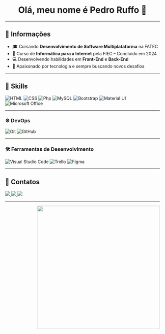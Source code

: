 <h1 align="center">Olá, meu nome é Pedro Ruffo 👋</h1>

---

## 🚩 Informações

<p align="left">
  
- 🎓 Cursando **Desenvolvimento de Software Multiplataforma** na FATEC  
- 📅 Curso de **Informática para a Internet** pela FIEC – Concluído em 2024  
- 💻 Desenvolvendo habilidades em **Front-End** e **Back-End**  
- 🚀 Apaixonado por tecnologia e sempre buscando novos desafios  
</p>

---

## 🎯 Skills

![HTML](https://img.shields.io/badge/HTML5-E34F26?style=for-the-badge&logo=html5&logoColor=white)
![CSS](https://img.shields.io/badge/CSS3-1572B6?style=for-the-badge&logo=css3&logoColor=white)
![Php](https://img.shields.io/badge/PHP-777BB4?style=for-the-badge&logo=php&logoColor=white)
![MySQL](https://img.shields.io/badge/MySQL-4479A1?style=for-the-badge&logo=mysql&logoColor=white)
![Bootstrap](https://img.shields.io/badge/Bootstrap-7952B3?style=for-the-badge&logo=bootstrap&logoColor=white)
![Material UI](https://img.shields.io/badge/MUI-007FFF?style=for-the-badge&logo=mui&logoColor=white)
![Microsoft Office](https://img.shields.io/badge/Microsoft_Office-D83B01?style=for-the-badge&logo=microsoft-office&logoColor=white)

---

### ⚙️ DevOps

![Git](https://img.shields.io/badge/Git-F05032?style=for-the-badge&logo=git&logoColor=white)
![GitHub](https://img.shields.io/badge/GitHub-181717?style=for-the-badge&logo=github&logoColor=white)

---

### 🛠️ Ferramentas de Desenvolvimento

![Visual Studio Code](https://img.shields.io/badge/Visual_Studio_Code-007ACC?style=for-the-badge&logo=visual-studio-code&logoColor=white)
![Trello](https://img.shields.io/badge/Trello-0052CC?style=for-the-badge&logo=trello&logoColor=white)
![Figma](https://img.shields.io/badge/Figma-F24E1E?style=for-the-badge&logo=figma&logoColor=white)

---

## 💼 Contatos

<div align="left">
  <a href="https://api.whatsapp.com/send?phone=SEU_NUMERO" target="_blank">
    <img src="https://img.shields.io/badge/WhatsApp-25D366?style=for-the-badge&logo=whatsapp&logoColor=white">
  </a>
  <a href="https://www.instagram.com/opedroruffo" target="_blank">
    <img src="https://img.shields.io/badge/-Instagram-%23E4405F?style=for-the-badge&logo=instagram&logoColor=white">
  </a>
  <a href="mailto:ph.ruffo.s@gmail.com">
    <img src="https://img.shields.io/badge/-Gmail-%23333?style=for-the-badge&logo=gmail&logoColor=white">
  </a>
</div>

---

<img src="https://raw.githubusercontent.com/abhisheknaiidu/abhisheknaiidu/master/code.gif" align="right" width="400"/>


